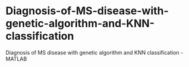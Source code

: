 # Diagnosis-of-MS-disease-with-genetic-algorithm-and-KNN-classification
Diagnosis of MS disease with genetic algorithm and KNN classification - MATLAB
